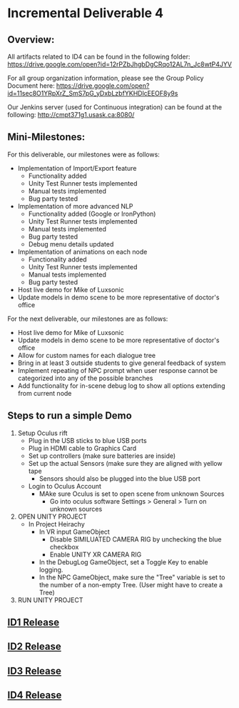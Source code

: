 
# Incremental Deliverable 4

## Overview:
All artifacts related to ID4 can be found in the following folder: https://drive.google.com/open?id=12rPZbJhgbDgCRqo12AL7n_Jc8wtP4JYV

For all group organization information, please see the Group Policy Document here:
https://drive.google.com/open?id=11sec8O1YRpXrZ_SmS7pG_yDxbLzbfYKHDlcEEOF8y9s

Our Jenkins server (used for Continuous integration) can be found at the following: http://cmpt371g1.usask.ca:8080/

## Mini-Milestones:

For this deliverable, our milestones were as follows:
* Implementation of Import/Export feature
	* Functionality added
	* Unity Test Runner tests implemented
	* Manual tests implemented
	* Bug party tested
* Implementation of more advanced NLP
	* Functionality added (Google or IronPython)
	* Unity Test Runner tests implemented
	* Manual tests implemented
	* Bug party tested
	* Debug menu details updated
* Implementation of animations on each node
	* Functionality added
	* Unity Test Runner tests implemented
	* Manual tests implemented
	* Bug party tested
* Host live demo for Mike of Luxsonic
* Update models in demo scene to be more representative of doctor's office

For the next deliverable, our milestones are as follows:
* Host live demo for Mike of Luxsonic
* Update models in demo scene to be more representative of doctor's office
* Allow for custom names for each dialogue tree
* Bring in at least 3 outside students to give general feedback of system
* Implement repeating of NPC prompt when user response cannot be categorized into any of the possible branches
* Add functionality for in-scene debug log to show all options extending from current node

## Steps to run a simple Demo
1. Setup Oculus rift
    * Plug in the USB sticks to blue USB ports
    * Plug in HDMI cable to Graphics Card
    * Set up controllers (make sure batteries are inside)
    * Set up the actual Sensors (make sure they are aligned with yellow tape
        * Sensors should also be plugged into the blue USB port
    * Login to Oculus Account
        * MAke sure Oculus is set to open scene from unknown Sources
            * Go into oculus software Settings > General > Turn on unknown sources
2. OPEN UNITY PROJECT
    * In Project Heirachy
        * In VR input GameObject
            * Disable SIMILUATED CAMERA RIG by unchecking the blue checkbox
            * Enable UNITY XR CAMERA RIG    
        * In the DebugLog GameObject, set a Toggle Key to enable logging.
        * In the NPC GameObject, make sure the "Tree" variable is set to the number of a non-empty Tree. (User might have to create a Tree)
3. RUN UNITY PROJECT 

## [ID1 Release](https://github.com/UniversityOfSaskatchewanCMPT371/term-project-fall2019-team-1/releases/tag/ID1)
## [ID2 Release](https://github.com/UniversityOfSaskatchewanCMPT371/term-project-fall2019-team-1/releases/tag/ID2.1.1)
## [ID3 Release](https://github.com/UniversityOfSaskatchewanCMPT371/term-project-fall2019-team-1/releases/tag/ID3)
## [ID4 Release](https://github.com/UniversityOfSaskatchewanCMPT371/term-project-fall2019-team-1/releases/tag/ID4.1)